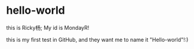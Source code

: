 # hello-world

this is Ricky杨;
My id is MondayR!

this is my first test in GitHub, and they want me to name it "Hello-world"!:)
